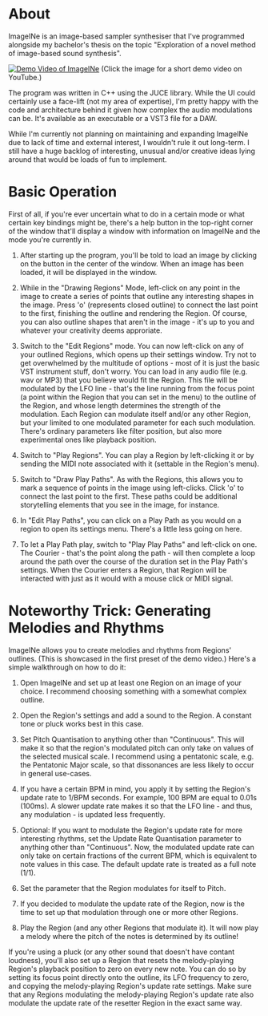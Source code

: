 # About

ImageINe is an image-based sampler synthesiser that I've programmed alongside my bachelor's thesis on the topic "Exploration of a novel method of image-based sound synthesis".

[![Demo Video of ImageINe](https://img.youtube.com/vi/ux3Emu2UIlw/hqdefault.jpg)](https://www.youtube.com/embed/ux3Emu2UIlw)
(Click the image for a short demo video on YouTube.)

The program was written in C++ using the JUCE library. While the UI could certainly use a face-lift (not my area of expertise), I'm pretty happy with the code and architecture behind it given how complex the audio modulations can be. It's available as an executable or a VST3 file for a DAW.

While I'm currently not planning on maintaining and expanding ImageINe due to lack of time and external interest, I wouldn't rule it out long-term. I still have a huge backlog of interesting, unusual and/or creative ideas lying around that would be loads of fun to implement.


# Basic Operation

First of all, if you're ever uncertain what to do in a certain mode or what certain key bindings might be, there's a help button in the top-right corner of the window that'll display a window with information on ImageINe and the mode you're currently in.

1) After starting up the program, you'll be told to load an image by clicking on the button in the center of the window. When an image has been loaded, it will be displayed in the window.

2) While in the "Drawing Regions" Mode, left-click on any point in the image to create a series of points that outline any interesting shapes in the image. Press 'o' (represents closed outline) to connect the last point to the first, finishing the outline and rendering the Region. Of course, you can also outline shapes that aren't in the image - it's up to you and whatever your creativity deems approriate.

3) Switch to the "Edit Regions" mode. You can now left-click on any of your outlined Regions, which opens up their settings window. Try not to get overwhelmed by the multitude of options - most of it is just the basic VST instrument stuff, don't worry. You can load in any audio file (e.g. wav or MP3) that you believe would fit the Region. This file will be modulated by the LFO line - that's the line running from the focus point (a point within the Region that you can set in the menu) to the outline of the Region, and whose length determines the strength of the modulation. Each Region can modulate itself and/or any other Region, but your limited to one modulated parameter for each such modulation. There's ordinary parameters like filter position, but also more experimental ones like playback position.

4) Switch to "Play Regions". You can play a Region by left-clicking it or by sending the MIDI note associated with it (settable in the Region's menu).

5) Switch to "Draw Play Paths". As with the Regions, this allows you to mark a sequence of points in the image using left-clicks. Click 'o' to connect the last point to the first. These paths could be additional storytelling elements that you see in the image, for instance.

6) In "Edit Play Paths", you can click on a Play Path as you would on a region to open its settings menu. There's a little less going on here.

7) To let a Play Path play, switch to "Play Play Paths" and left-click on one. The Courier - that's the point along the path - will then complete a loop around the path over the course of the duration set in the Play Path's settings. When the Courier enters a Region, that Region will be interacted with just as it would with a mouse click or MIDI signal.


# Noteworthy Trick: Generating Melodies and Rhythms

ImageINe allows you to create melodies and rhythms from Regions' outlines. (This is showcased in the first preset of the demo video.) Here's a simple walkthrough on how to do it:

1) Open ImageINe and set up at least one Region on an image of your choice. I recommend choosing something with a somewhat complex outline.

2) Open the Region's settings and add a sound to the Region. A constant tone or pluck works best in this case.

3) Set Pitch Quantisation to anything other than "Continuous". This will make it so that the region's modulated pitch can only take on values of the selected musical scale. I recommend using a pentatonic scale, e.g. the Pentatonic Major scale, so that dissonances are less likely to occur in general use-cases.

4) If you have a certain BPM in mind, you apply it by setting the Region's update rate to 1/BPM seconds. For example, 100 BPM are equal to 0.01s (100ms). A slower update rate makes it so that the LFO line - and thus, any modulation - is updated less frequently.

5) Optional: If you want to modulate the Region's update rate for more interesting rhythms, set the Update Rate Quantisation parameter to anything other than "Continuous". Now, the modulated update rate can only take on certain fractions of the current BPM, which is equivalent to note values in this case. The default update rate is treated as a full note (1/1).

6) Set the parameter that the Region modulates for itself to Pitch.

7) If you decided to modulate the update rate of the Region, now is the time to set up that modulation through one or more other Regions.

8) Play the Region (and any other Regions that modulate it). It will now play a melody where the pitch of the notes is determined by its outline!

If you're using a pluck (or any other sound that doesn't have contant loudness), you'll also set up a Region that resets the melody-playing Region's playback position to zero on every new note. You can do so by setting its focus point directly onto the outline, its LFO frequency to zero, and copying the melody-playing Region's update rate settings. Make sure that any Regions modulating the melody-playing Region's update rate also modulate the update rate of the resetter Region in the exact same way.
